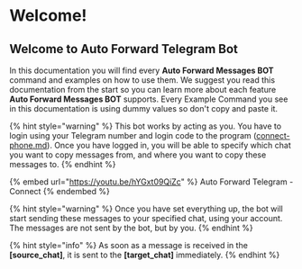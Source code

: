 # Welcome!

## Welcome to Auto Forward Telegram Bot

In this documentation you will find every **Auto Forward Messages BOT** command and examples on how to use them. We suggest you read this documentation from the start so you can learn more about each feature **Auto Forward Messages BOT** supports. Every Example Command you see in this documentation is using dummy values so don't copy and paste it.

{% hint style="warning" %}
This bot works by acting as you. You have to login using your Telegram number and login code to the program ([connect-phone.md](reference/command-reference/connect-phone.md "mention")). Once you have logged in, you will be able to specify which chat you want to copy messages from, and where you want to copy these messages to.
{% endhint %}

{% embed url="https://youtu.be/hYGxt09QiZc" %}
Auto Forward Telegram - Connect
{% endembed %}

{% hint style="warning" %}
Once you have set everything up, the bot will start sending these messages to your specified chat, using your account. The messages are not sent by the bot, but by you.
{% endhint %}

{% hint style="info" %}
As soon as a message is received in the **\[source\_chat]**, it is sent to the **\[target\_chat]** immediately.
{% endhint %}


